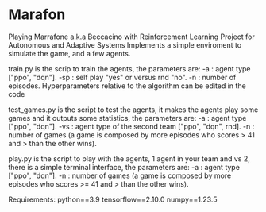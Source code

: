 # Marafon
Playing Marrafone a.k.a Beccacino with Reinforcement Learning
Project for Autonomous and Adaptive Systems
Implements a simple enviroment to simulate the game, and a few agents.

train.py is the scrip to train the agents, the parameters are:
-a : agent type ["ppo", "dqn"].
-sp : self play "yes" or versus rnd "no".
-n : number of episodes.
Hyperparameters relative to the algorithm can be edited in the code

test_games.py is the script to test the agents, it makes the agents play some games and it outputs some statistics, the parameters are:
-a : agent type ["ppo", "dqn"].
-vs : agent type of the second team ["ppo", "dqn", rnd].
-n : number of games (a game is composed by more episodes who scores > 41 and > than the other wins).

play.py is the script to play with the agents, 1 agent in your team and vs 2,  there is a simple terminal interface, the parameters are:
-a : agent type ["ppo", "dqn"].
-n : number of games (a game is composed by more episodes who scores >= 41 and > than the other wins).


Requirements:
python==3.9
tensorflow==2.10.0
numpy==1.23.5
